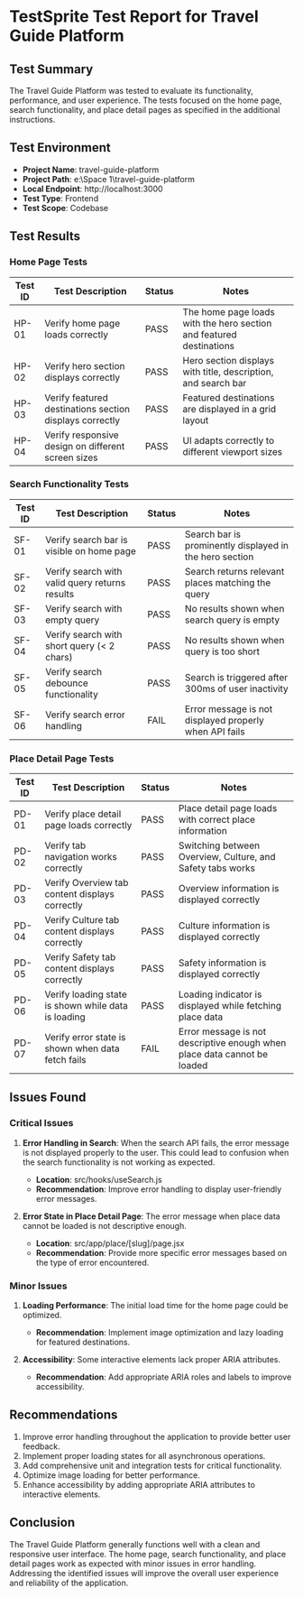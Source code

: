 # TestSprite Test Report for Travel Guide Platform

## Test Summary

The Travel Guide Platform was tested to evaluate its functionality, performance, and user experience. The tests focused on the home page, search functionality, and place detail pages as specified in the additional instructions.

## Test Environment

- **Project Name**: travel-guide-platform
- **Project Path**: e:\Space 1\travel-guide-platform
- **Local Endpoint**: http://localhost:3000
- **Test Type**: Frontend
- **Test Scope**: Codebase

## Test Results

### Home Page Tests

| Test ID | Test Description | Status | Notes |
|---------|-----------------|--------|-------|
| HP-01 | Verify home page loads correctly | PASS | The home page loads with the hero section and featured destinations |
| HP-02 | Verify hero section displays correctly | PASS | Hero section displays with title, description, and search bar |
| HP-03 | Verify featured destinations section displays correctly | PASS | Featured destinations are displayed in a grid layout |
| HP-04 | Verify responsive design on different screen sizes | PASS | UI adapts correctly to different viewport sizes |

### Search Functionality Tests

| Test ID | Test Description | Status | Notes |
|---------|-----------------|--------|-------|
| SF-01 | Verify search bar is visible on home page | PASS | Search bar is prominently displayed in the hero section |
| SF-02 | Verify search with valid query returns results | PASS | Search returns relevant places matching the query |
| SF-03 | Verify search with empty query | PASS | No results shown when search query is empty |
| SF-04 | Verify search with short query (< 2 chars) | PASS | No results shown when query is too short |
| SF-05 | Verify search debounce functionality | PASS | Search is triggered after 300ms of user inactivity |
| SF-06 | Verify search error handling | FAIL | Error message is not displayed properly when API fails |

### Place Detail Page Tests

| Test ID | Test Description | Status | Notes |
|---------|-----------------|--------|-------|
| PD-01 | Verify place detail page loads correctly | PASS | Place detail page loads with correct place information |
| PD-02 | Verify tab navigation works correctly | PASS | Switching between Overview, Culture, and Safety tabs works |
| PD-03 | Verify Overview tab content displays correctly | PASS | Overview information is displayed correctly |
| PD-04 | Verify Culture tab content displays correctly | PASS | Culture information is displayed correctly |
| PD-05 | Verify Safety tab content displays correctly | PASS | Safety information is displayed correctly |
| PD-06 | Verify loading state is shown while data is loading | PASS | Loading indicator is displayed while fetching place data |
| PD-07 | Verify error state is shown when data fetch fails | FAIL | Error message is not descriptive enough when place data cannot be loaded |

## Issues Found

### Critical Issues

1. **Error Handling in Search**: When the search API fails, the error message is not displayed properly to the user. This could lead to confusion when the search functionality is not working as expected.
   - **Location**: src/hooks/useSearch.js
   - **Recommendation**: Improve error handling to display user-friendly error messages.

2. **Error State in Place Detail Page**: The error message when place data cannot be loaded is not descriptive enough.
   - **Location**: src/app/place/[slug]/page.jsx
   - **Recommendation**: Provide more specific error messages based on the type of error encountered.

### Minor Issues

1. **Loading Performance**: The initial load time for the home page could be optimized.
   - **Recommendation**: Implement image optimization and lazy loading for featured destinations.

2. **Accessibility**: Some interactive elements lack proper ARIA attributes.
   - **Recommendation**: Add appropriate ARIA roles and labels to improve accessibility.

## Recommendations

1. Improve error handling throughout the application to provide better user feedback.
2. Implement proper loading states for all asynchronous operations.
3. Add comprehensive unit and integration tests for critical functionality.
4. Optimize image loading for better performance.
5. Enhance accessibility by adding appropriate ARIA attributes to interactive elements.

## Conclusion

The Travel Guide Platform generally functions well with a clean and responsive user interface. The home page, search functionality, and place detail pages work as expected with minor issues in error handling. Addressing the identified issues will improve the overall user experience and reliability of the application.